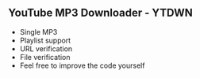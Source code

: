 ## YouTube MP3 Downloader - YTDWN

- Single MP3
- Playlist support
- URL verification
- File verification 
- Feel free to improve the code yourself
